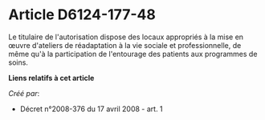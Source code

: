 # Article D6124-177-48

Le titulaire de l'autorisation dispose des locaux appropriés à la mise en œuvre d'ateliers de réadaptation à la vie sociale
et professionnelle, de même qu'à la participation de l'entourage des patients aux programmes de soins.

**Liens relatifs à cet article**

_Créé par_:

  - Décret n°2008-376 du 17 avril 2008 - art. 1
